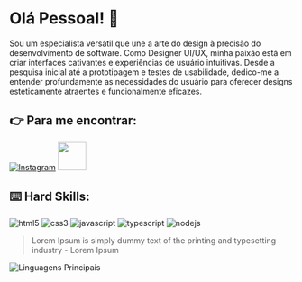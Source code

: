 # Olá Pessoal! :vulcan_salute:

Sou um especialista versátil que une a arte do design à precisão do desenvolvimento de software. Como Designer UI/UX, minha paixão está em criar interfaces cativantes e experiências de usuário intuitivas. Desde a pesquisa inicial até a prototipagem e testes de usabilidade, dedico-me a entender profundamente as necessidades do usuário para oferecer designs esteticamente atraentes e funcionalmente eficazes.

## :point_right: Para me encontrar:

[![Instagram](https://img.shields.io/badge/Instagram-E4405F?style=for-the-badge&logo=instagram&logoColor=white)](https://www.instagram.com/creativedesignaraucaria/)
<a href="mailto:eliandrosucesso@gmail.com">
<img src="https://media.tenor.com/kXp0f-dmTXAAAAAi/%E6%94%B6%E5%88%B0-%E5%B7%A5%E4%BD%9C.gif" width="50px" />
</a>

## :keyboard: Hard Skills:

![html5](https://img.shields.io/badge/HTML5-E34F26?style=for-the-badge&logo=html5&logoColor=white)
![css3](https://img.shields.io/badge/CSS3-1572B6?style=for-the-badge&logo=css3&logoColor=white)
![javascript](https://img.shields.io/badge/JavaScript-323330?style=for-the-badge&logo=javascript&logoColor=F7DF1E)
![typescript](https://img.shields.io/badge/TypeScript-007ACC?style=for-the-badge&logo=typescript&logoColor=white)
![nodejs](https://img.shields.io/badge/Node%20js-339933?style=for-the-badge&logo=nodedotjs&logoColor=white)

> Lorem Ipsum is simply dummy text of the printing and typesetting industry - Lorem Ipsum

![Linguagens Principais](https://github-readme-stats.vercel.app/api/top-langs/?username=dev-eliandro&theme=tokyonight&hide_border=true&custom_title=Linguagens%20%Principais)
